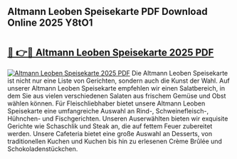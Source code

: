 ## Altmann Leoben Speisekarte PDF Download Online 2025 Y8tO1

# <h2><a href="http://gc7b3o.nevu.top/?p=Altmann+Leoben+Speisekarte">🔗 👉🔴 Altmann Leoben Speisekarte 2025 PDF</a></h2>

[![Altmann Leoben Speisekarte 2025 PDF](https://i.imgur.com/dBaPXMq.png)](http://gc7b3o.nevu.top/?p=Altmann+Leoben+Speisekarte)
Die Altmann Leoben Speisekarte ist nicht nur eine Liste von Gerichten, sondern auch die Kunst der Wahl. Auf unserer Altmann Leoben Speisekarte empfehlen wir einen Salatbereich, in dem Sie aus vielen verschiedenen Salaten aus frischem Gemüse und Obst wählen können. Für Fleischliebhaber bietet unsere Altmann Leoben Speisekarte eine umfangreiche Auswahl an Rind-, Schweinefleisch-, Hühnchen- und Fischgerichten. Unseren Auserwählten bieten wir exquisite Gerichte wie Schaschlik und Steak an, die auf fettem Feuer zubereitet werden. Unsere Cafeteria bietet eine große Auswahl an Desserts, von traditionellen Kuchen und Kuchen bis hin zu erlesenen Crème Brûlée und Schokoladenstückchen.
